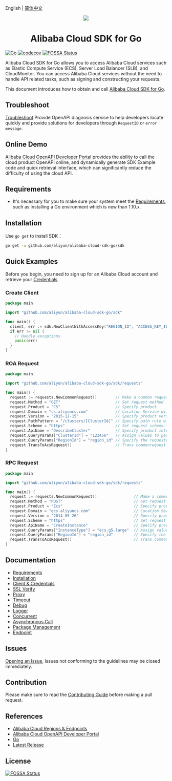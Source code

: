 English | [简体中文](README-CN.md)

<p align="center">
<a href=" https://www.alibabacloud.com"><img src="https://aliyunsdk-pages.alicdn.com/icons/AlibabaCloud.svg"></a>
</p>

<h1 align="center">Alibaba Cloud SDK for Go</h1>

[![Go](https://github.com/aliyun/alibaba-cloud-sdk-go/actions/workflows/go.yml/badge.svg)](https://github.com/aliyun/alibaba-cloud-sdk-go/actions/workflows/go.yml)
[![codecov](https://codecov.io/gh/aliyun/alibaba-cloud-sdk-go/graph/badge.svg?token=kHbylWc7aV)](https://codecov.io/gh/aliyun/alibaba-cloud-sdk-go)
[![FOSSA Status](https://app.fossa.io/api/projects/git%2Bgithub.com%2Faliyun%2Falibaba-cloud-sdk-go.svg?type=shield&issueType=license)](https://app.fossa.io/projects/git%2Bgithub.com%2Faliyun%2Falibaba-cloud-sdk-go?ref=badge_shield&issueType=license)

Alibaba Cloud SDK for Go allows you to access Alibaba Cloud services such as Elastic Compute Service (ECS), Server Load Balancer (SLB), and CloudMonitor. You can access Alibaba Cloud services without the need to handle API related tasks, such as signing and constructing your requests.

This document introduces how to obtain and call [Alibaba Cloud SDK for Go][SDK].

## Troubleshoot

[Troubleshoot](https://troubleshoot.api.aliyun.com/?source=github_sdk) Provide OpenAPI diagnosis service to help developers locate quickly and provide solutions for developers through `RequestID` or `error message`.

## Online Demo

[Alibaba Cloud OpenAPI Developer Portal][open-api-portal] provides the ability to call the cloud product OpenAPI online, and dynamically generate SDK Example code and quick retrieval interface, which can significantly reduce the difficulty of using the cloud API.

## Requirements

- It's necessary for you to make sure your system meet the [Requirements][Requirements], such as installing a Go environment which is new than 1.10.x.

## Installation

Use `go get` to install SDK：

```sh
go get -u github.com/aliyun/alibaba-cloud-sdk-go/sdk
```

## Quick Examples

Before you begin, you need to sign up for an Alibaba Cloud account and retrieve your [Credentials](https://usercenter.console.aliyun.com/#/manage/ak).

### Create Client

```go
package main

import "github.com/aliyun/alibaba-cloud-sdk-go/sdk"

func main() {
  client, err := sdk.NewClientWithAccessKey("REGION_ID", "ACCESS_KEY_ID", "ACCESS_KEY_SECRET")
  if err != nil {
    // Handle exceptions
    panic(err)
  }
}
```

### ROA Request

```go
package main

import "github.com/aliyun/alibaba-cloud-sdk-go/sdk/requests"

func main() {
  request := requests.NewCommonRequest()        // Make a common request
  request.Method = "GET"                        // Set request method
  request.Product = "CS"                        // Specify product
  request.Domain = "cs.aliyuncs.com"            // Location Service will not be enabled if the host is specified. For example, service with aCertification     type-Bearer Token should be specified
  request.Version = "2015-12-15"                // Specify product version
  request.PathPattern = "/clusters/[ClusterId]" // Specify path rule with ROA-style
  request.Scheme = "https"                      // Set request scheme. Default: http
  request.ApiName = "DescribeCluster"           // Specify product interface
  request.QueryParams["ClusterId"] = "123456"   // Assign values to parameters in the path
  request.QueryParams["RegionId"] = "region_id" // Specify the requested regionId, if not specified, use the client regionId, then default regionId
  request.TransToAcsRequest()                   // Trans commonrequest to acsRequest, which is used by client.
}
```

### RPC Request

```go
package main

import "github.com/aliyun/alibaba-cloud-sdk-go/sdk/requests"

func main() {
  request := requests.NewCommonRequest()                // Make a common request
  request.Method = "POST"                               // Set request method
  request.Product = "Ecs"                               // Specify product
  request.Domain = "ecs.aliyuncs.com"                   // Location Service will not be enabled if the host is specified. For example, service with a   Certification type-Bearer Token should be specified
  request.Version = "2014-05-26"                        // Specify product version
  request.Scheme = "https"                              // Set request scheme. Default: http
  request.ApiName = "CreateInstance"                    // Specify product interface
  request.QueryParams["InstanceType"] = "ecs.g5.large"  // Assign values to parameters in the path
  request.QueryParams["RegionId"] = "region_id"         // Specify the requested regionId, if not specified, use the client regionId, then default regionId
  request.TransToAcsRequest()                           // Trans commonrequest to acsRequest, which is used by client.
}
```

## Documentation

- [Requirements](docs/0-Requirements-EN.md)
- [Installation](docs/1-Installation-EN.md)
- [Client & Credentials](docs/2-Client-EN.md)
- [SSL Verify](docs/3-Verify-EN.md)
- [Proxy](docs/4-Proxy-EN.md)
- [Timeout](docs/5-Timeout-EN.md)
- [Debug](docs/6-Debug-EN.md)
- [Logger](docs/7-Logger-EN.md)
- [Concurrent](docs/8-Concurrent-EN.md)
- [Asynchronous Call](docs/9-Asynchronous-EN.md)
- [Package Management](docs/10-Package-Management-EN.md)
- [Endpoint](docs/11-Endpoint-EN.md)

## Issues

[Opening an Issue][issue], Issues not conforming to the guidelines may be closed immediately.

## Contribution

Please make sure to read the [Contributing Guide](CONTRIBUTING.md) before making a pull request.

## References

- [Alibaba Cloud Regions & Endpoints][endpoints]
- [Alibaba Cloud OpenAPI Developer Portal][open-api-portal]
- [Go][go]
- [Latest Release][latest-release]

## License

[![FOSSA Status](https://app.fossa.io/api/projects/git%2Bgithub.com%2Faliyun%2Falibaba-cloud-sdk-go.svg?type=large)](https://app.fossa.io/projects/git%2Bgithub.com%2Faliyun%2Falibaba-cloud-sdk-go?ref=badge_large)

[SDK]: https://github.com/aliyun/alibaba-cloud-sdk-go
[issue]: https://github.com/aliyun/alibaba-cloud-sdk-go/issues/new
[open-api-portal]: https://api.aliyun.com/
[latest-release]: https://github.com/aliyun/alibaba-cloud-sdk-go/releases
[go]: https://golang.org/dl/
[endpoints]: https://developer.aliyun.com/endpoints
[Requirements]: docs/0-Requirements-EN.md
